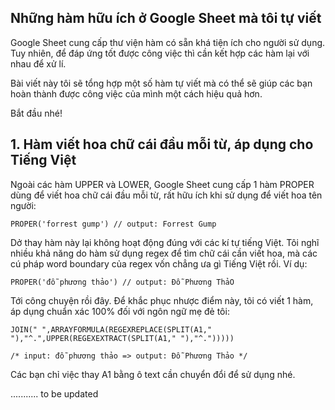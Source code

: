 ## Những hàm hữu ích ở Google Sheet mà tôi tự viết

Google Sheet cung cấp thư viện hàm có sẵn khá tiện ích cho người sử dụng. Tuy nhiên, để đáp ứng tốt được công việc thì cần kết hợp các hàm lại với nhau để xử lí.  

Bài viết này tôi sẽ tổng hợp một số hàm tự viết mà có thể sẽ giúp các bạn hoàn thành được công việc của mình một cách hiệu quả hơn.

Bắt đầu nhé!

## 1. Hàm viết hoa chữ cái đầu mỗi từ, áp dụng cho Tiếng Việt

Ngoài các hàm UPPER và LOWER, Google Sheet cung cấp 1 hàm PROPER dùng để viết hoa chữ cái đầu mỗi từ, rất hữu ích khi sử dụng để viết hoa tên người:

```
PROPER('forrest gump') // output: Forrest Gump
```

Dở thay hàm này lại không hoạt động đúng với các kí tự tiếng Việt. Tôi nghĩ nhiều khả năng do hàm sử dụng regex để tìm chữ cái cần viết hoa, mà các cú pháp word boundary của regex vốn chẳng ưa gì Tiếng Việt rồi. Ví dụ:

```
PROPER('đỗ phương thảo') // output: Đỗ Phương ThảO
```

Tới công chuyện rồi đây. Để khắc phục nhược điểm này, tôi có viết 1 hàm, áp dụng chuẩn xác 100% đối với ngôn ngữ mẹ đẻ tôi:

```
JOIN(" ",ARRAYFORMULA(REGEXREPLACE(SPLIT(A1," "),"^.",UPPER(REGEXEXTRACT(SPLIT(A1," "),"^.")))))

/* input: đỗ phương thảo => output: Đỗ Phương Thảo */
```

Các bạn chỉ việc thay A1 bằng ô text cần chuyển đổi để sử dụng nhé. 

........... to be updated

